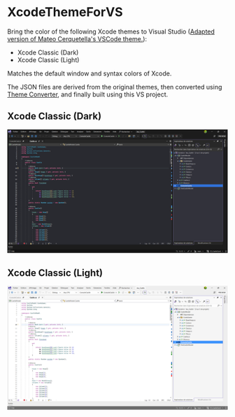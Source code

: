 # XcodeThemeForVS

Bring the color of the following Xcode themes to Visual Studio ([Adapted version of Mateo Cerquetella's VSCode theme.](https://github.com/MateoCerquetella/xcode-theme/)):

- Xcode Classic (Dark)
- Xcode Classic (Light)

Matches the default window and syntax colors of Xcode.

The JSON files are derived from the original themes, then converted using [Theme Converter](https://github.com/microsoft/theme-converter-for-vs), and finally built using this VS project.

## Xcode Classic (Dark)

![Xcode Classic (Dark) Screenshot](./Dark-Theme.png)

## Xcode Classic (Light)

![Xcode Classic (Light) Screenshot](./Light-Theme.png)
